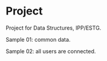 # Project

Project for Data Structures, IPP/ESTG.

Sample 01: common data.

Sample 02: all users are connected.